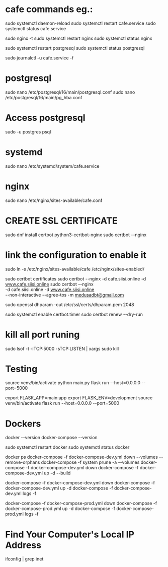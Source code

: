 # cafe commands eg.:

sudo systemctl daemon-reload
sudo systemctl restart cafe.service
sudo systemctl status cafe.service

sudo nginx -t
sudo systemctl restart nginx
sudo systemctl status nginx

sudo systemctl restart postgresql
sudo systemctl status postgresql

sudo journalctl -u cafe.service -f

# postgresql
sudo nano /etc/postgresql/16/main/postgresql.conf
sudo nano /etc/postgresql/16/main/pg_hba.conf
# Access postgresql
sudo -u postgres psql

# systemd
sudo nano /etc/systemd/system/cafe.service

# nginx
sudo nano /etc/nginx/sites-available/cafe.conf

# CREATE SSL CERTIFICATE
sudo dnf install certbot python3-certbot-nginx
sudo certbot --nginx

# link the configuration to enable it
sudo ln -s /etc/nginx/sites-available/cafe /etc/nginx/sites-enabled/

sudo certbot certificates
sudo certbot --nginx -d cafe.siisi.online -d www.cafe.siisi.online
 sudo certbot --nginx \
  -d cafe.siisi.online -d www.cafe.siisi.online \
  --non-interactive --agree-tos -m medusadbt@gmail.com

sudo openssl dhparam -out /etc/ssl/certs/dhparam.pem 2048

sudo systemctl enable certbot.timer
sudo certbot renew --dry-run

# kill all port runing
sudo lsof -t -iTCP:5000 -sTCP:LISTEN | xargs sudo kill

# Testing
source venv/bin/activate
python main.py
flask run --host=0.0.0.0 --port=5000
<!-- if not working, set a development override -->
export FLASK_APP=main:app
export FLASK_ENV=development
source venv/bin/activate
flask run --host=0.0.0.0 --port=5000

# Dockers
<!-- Docker -->
docker --version
docker-compose --version

sudo systemctl restart docker
sudo systemctl status docker

<!-- Start Odoo -->
<!-- locally -->
docker ps
docker-compose -f docker-compose-dev.yml down --volumes --remove-orphans
docker-compose -f system prune -a --volumes
docker-compose -f docker-compose-dev.yml down
docker-compose -f docker-compose-dev.yml up -d --build

docker-compose -f docker-compose-dev.yml down
docker-compose -f docker-compose-dev.yml up -d
docker-compose -f docker-compose-dev.yml logs -f
<!-- production -->
docker-compose -f docker-compose-prod.yml down
docker-compose -f docker-compose-prod.yml up -d
docker-compose -f docker-compose-prod.yml logs -f

# Find Your Computer's Local IP Address
ifconfig | grep inet
